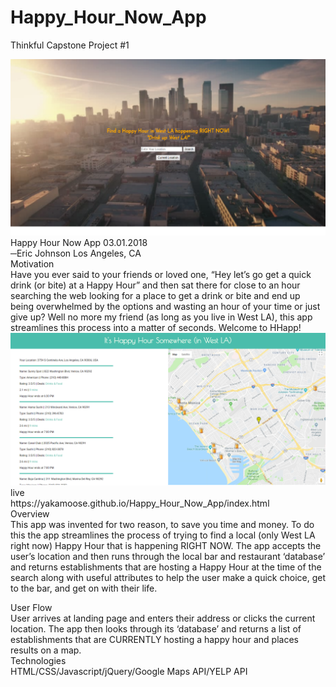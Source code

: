 # Happy_Hour_Now_App
Thinkful Capstone Project #1

<img src="homepage-pic.png">
Happy Hour Now App
03.01.2018
<br>─Eric Johnson Los Angeles, CA
<br>
Motivation
<br>
Have you ever said to your friends or loved one, “Hey let’s go get a quick drink (or bite)  at a Happy Hour” and then sat there for close to an hour searching the web looking for a place to get a drink or bite and end up being overwhelmed by the options and wasting an hour of your time or just give up?  Well no more my friend (as long as you live in West LA), this app streamlines this process into a matter of seconds.  Welcome to HHapp!
<br>

<img src="resultspage-pic.png">
live<br>
https://yakamoose.github.io/Happy_Hour_Now_App/index.html
<br>
Overview
<br>
This app was invented for two reason, to save you time and money.  To do this the app streamlines the process of trying to find a local (only West LA right now) Happy Hour that is happening RIGHT NOW.  The app accepts the user’s location and then runs through the local bar and restaurant ‘database’ and returns establishments that are hosting a Happy Hour at the time of the search along with useful attributes to help the user make a quick choice, get to the bar, and get on with their life.

User Flow
<br>
User arrives at landing page and enters their address or clicks the current location.
The app then looks through its ‘database’ and returns a list of establishments that are CURRENTLY hosting a happy hour and places results on a map.
<br>
Technologies
<br>
HTML/CSS/Javascript/jQuery/Google Maps API/YELP API
